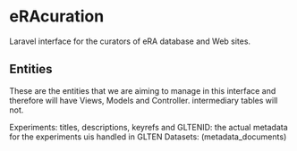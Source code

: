 # eRAcuration
Laravel interface for the curators of eRA database and Web sites. 
## Entities

These are the entities that we are aiming to manage in this interface and therefore will have Views, Models and Controller. intermediary tables will not.

Experiments: titles, descriptions, keyrefs and GLTENID: the actual metadata for the experiments uis handled in GLTEN
Datasets: (metadata_documents)


